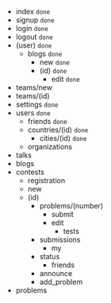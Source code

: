 * index `done`
* signup `done`
* login `done`
* logout `done`
* (user) `done`
    * blogs `done`
        * new `done`
        * (id) `done`
            * edit `done`
* teams/new
* teams/(id)
* settings `done`
* users `done`
    * friends `done`
    * countries/(id) `done`
        * cities/(id) `done`
    * organizations
* talks
* blogs
* contests
    * registration
    * new
    * (id)
        * problems/(number)
            * submit
            * edit
                * tests
        * submissions
            * my
        * status
            * friends
        * announce
        * add_problem
* problems

